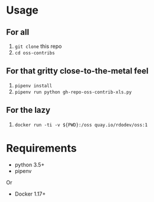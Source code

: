 # Usage

## For all

1. `git clone` this repo
1. `cd oss-contribs`

## For that gritty close-to-the-metal feel

1. `pipenv install`
1. `pipenv run python gh-repo-oss-contrib-xls.py`

## For the lazy

1. `docker run -ti -v ${PWD}:/oss quay.io/rdodev/oss:1`


# Requirements
 * python 3.5+
 * pipenv

 Or

 * Docker 1.17+